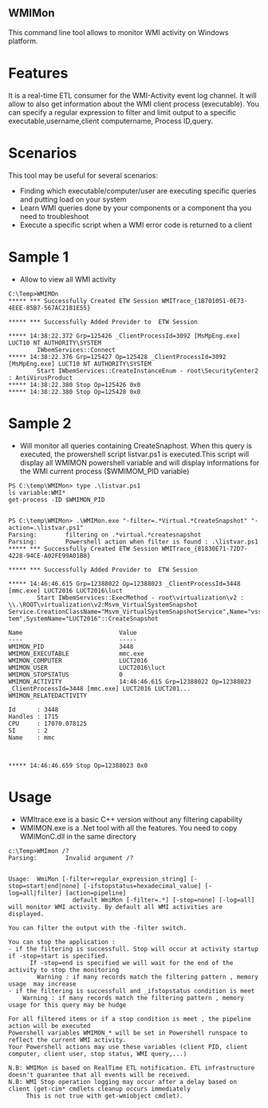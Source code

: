  
## WMIMon

This command line tool allows to monitor WMI activity on Windows platform.

# Features

It is a real-time ETL consumer for the WMI-Activity event log channel.
It will allow to also get information about the WMI client process (executable).
You can specify a regular expression to filter and limit output to a specific executable,username,client computername, Process ID,query. 

# Scenarios

This tool may be useful for several scenarios:
- Finding which executable/computer/user are executing specific queries and putting load on your system
- Learn WMI queries done by your components or a component tha you need to troubleshoot
- Execute a specific script when a WMI error code is returned to a client

# Sample 1

- Allow to view all WMI activity
```
C:\Temp>WMIMOn
***** *** Successfully Created ETW Session WMITrace_{1B701051-0E73-4EEE-85B7-567AC21B1E55}

***** *** Successfully Added Provider to  ETW Session

***** 14:38:22.372 Grp=125426 _ClientProcessId=3092 [MsMpEng.exe] LUCT10 NT AUTHORITY\SYSTEM
        IWbemServices::Connect
***** 14:38:22.376 Grp=125427 Op=125428 _ClientProcessId=3092 [MsMpEng.exe] LUCT10 NT AUTHORITY\SYSTEM
        Start IWbemServices::CreateInstanceEnum - root\SecurityCenter2 : AntiVirusProduct
***** 14:38:22.380 Stop Op=125426 0x0
***** 14:38:22.380 Stop Op=125428 0x0

```
# Sample 2

- Will monitor all queries containing CreateSnaphost. When this query is executed, the prowershell script listvar.ps1 is executed.This script will display all WMIMON powershell variable and will display informations for the WMI current process ($WMIMOM_PID variable)

```
PS C:\temp\WMIMon> type .\listvar.ps1
ls variable:WMI*
get-process -ID $WMIMON_PID


PS C:\temp\WMIMon> .\WMIMon.exe "-filter=.*Virtual.*CreateSnapshot" "-action=.\listvar.ps1"
Parsing:        filtering on .*virtual.*createsnapshot
Parsing:        Powershell action when filter is found : .\listvar.ps1
***** *** Successfully Created ETW Session WMITrace_{81830E71-72D7-4228-94CE-A02FE99A01B8}

***** *** Successfully Added Provider to  ETW Session

***** 14:46:46.615 Grp=12388022 Op=12388023 _ClientProcessId=3448 [mmc.exe] LUCT2016 LUCT2016\luct
        Start IWbemServices::ExecMethod - root\virtualization\v2 : \\.\ROOT\virtualization\v2:Msvm_VirtualSystemSnapshot
Service.CreationClassName="Msvm_VirtualSystemSnapshotService",Name="vssnapsvc",SystemCreationClassName="Msvm_ComputerSys
tem",SystemName="LUCT2016"::CreateSnapshot

Name                           Value
----                           -----
WMIMON_PID                     3448
WMIMON_EXECUTABLE              mmc.exe
WMIMON_COMPUTER                LUCT2016
WMIMON_USER                    LUCT2016\luct
WMIMON_STOPSTATUS              0
WMIMON_ACTIVITY                14:46:46.615 Grp=12388022 Op=12388023 _ClientProcessId=3448 [mmc.exe] LUCT2016 LUCT201...
WMIMON_RELATEDACTIVITY

Id      : 3448
Handles : 1715
CPU     : 17070.078125
SI      : 2
Name    : mmc



***** 14:46:46.659 Stop Op=12388023 0x0

```

# Usage

- WMItrace.exe is a basic C++ version without any filtering capability
- WMIMON.exe is a .Net tool with all the features. You need to copy WMIMonC.dll in the same directory

```
c:\Temp>WMImon /?
Parsing:        Invalid argument /?


Usage:  WmiMon [-filter=regular_expression_string] [-stop=start|end|none] [-ifstopstatus=hexadecimal_value] [-log=all|filter] [action=pipeline]
                  default WmiMon [-filter=.*] [-stop=none] [-log=all]
will monitor WMI activity. By default all WMI activities are displayed.

You can filter the output with the -filter switch.

You can stop the application :
- if the filtering is successfull. Stop will occur at activity startup  if -stop=start is specified.
      If -stop=end is specified we will wait for the end of the activity to stop the monitoring
        Warning : if many records match the filtering pattern , memory usage  may increase
- if the filtering is successfull and _ifstopstatus condition is meet
    Warning : if many records match the filtering pattern , memory usage for this query may be hudge

For all filtered items or if a stop condition is meet , the pipeline action will be executed
Powershell variables WMIMON_* will be set in Powershell runspace to reflect the current WMI activity.
Your Powershell actions may use these variables (client PID, client computer, client user, stop status, WMI query,...)  

N.B: WMIMon is based on RealTime ETL notification. ETL infrastructure doesn't guarantee that all events will be received.
N.B: WMI Stop operation logging may occur after a delay based on client (get-cim* cmdlets cleanup occurs immediately
     This is not true with get-wmiobject cmdlet).

```

